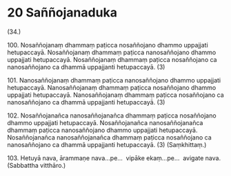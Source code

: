 # 20 Saññojanaduka

(34.)

100\. Nosaññojanaṃ dhammaṃ paṭicca nosaññojano dhammo uppajjati hetupaccayā. Nosaññojanaṃ dhammaṃ paṭicca nanosaññojano dhammo uppajjati hetupaccayā. Nosaññojanaṃ dhammaṃ paṭicca nosaññojano ca nanosaññojano ca dhammā uppajjanti hetupaccayā. (3)

101\. Nanosaññojanaṃ dhammaṃ paṭicca nanosaññojano dhammo uppajjati hetupaccayā. Nanosaññojanaṃ dhammaṃ paṭicca nosaññojano dhammo uppajjati hetupaccayā. Nanosaññojanaṃ dhammaṃ paṭicca nosaññojano ca nanosaññojano ca dhammā uppajjanti hetupaccayā. (3)

102\. Nosaññojanañca nanosaññojanañca dhammaṃ paṭicca nosaññojano dhammo uppajjati hetupaccayā. Nosaññojanañca nanosaññojanañca dhammaṃ paṭicca nanosaññojano dhammo uppajjati hetupaccayā. Nosaññojanañca nanosaññojanañca dhammaṃ paṭicca nosaññojano ca nanosaññojano ca dhammā uppajjanti hetupaccayā. (3) (Saṃkhittaṃ.)

103\. Hetuyā nava, ārammaṇe nava…pe…  vipāke ekaṃ…pe…  avigate nava. (Sabbattha vitthāro.)
